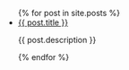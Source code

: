 <ul>
  {% for post in site.posts %}
    <li>
      <a href="{{ post.permalink }}">{{ post.title }}</a>
      <p>{{ post.description }}</p>
    </li>
  {% endfor %}
</ul>
